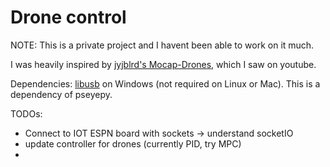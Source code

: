 # Drone control

NOTE: This is a private project and I havent been able to work on it much.

I was heavily inspired by [jyjblrd's Mocap-Drones](https://github.com/jyjblrd/Mocap-Drones), which I saw on youtube.

Dependencies: [libusb](https://libusb.info/) on Windows (not required on Linux or Mac). This is a dependency of pseyepy.

TODOs:

* Connect to IOT ESPN board with sockets -> understand socketIO
* update controller for drones (currently PID, try MPC)
* 